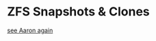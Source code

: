 # ZFS Snapshots & Clones
[see Aaron again](https://pthree.org/2012/12/19/zfs-administration-part-xii-snapshots-and-clones/)
